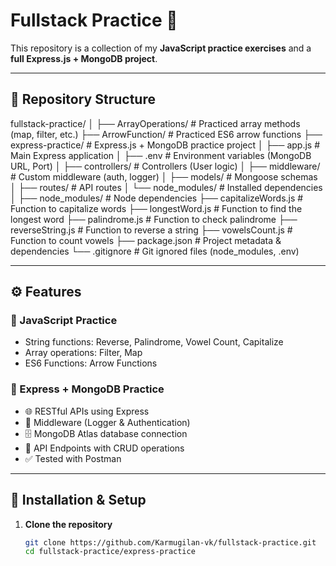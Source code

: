 # Fullstack Practice 🚀

This repository is a collection of my **JavaScript practice exercises** and a **full Express.js + MongoDB project**.  

---

## 📂 Repository Structure
fullstack-practice/
│
├── ArrayOperations/ # Practiced array methods (map, filter, etc.)
├── ArrowFunction/ # Practiced ES6 arrow functions
├── express-practice/ # Express.js + MongoDB practice project
│ ├── app.js # Main Express application
│ ├── .env # Environment variables (MongoDB URL, Port)
│ ├── controllers/ # Controllers (User logic)
│ ├── middleware/ # Custom middleware (auth, logger)
│ ├── models/ # Mongoose schemas
│ ├── routes/ # API routes
│ └── node_modules/ # Installed dependencies
│
├── node_modules/ # Node dependencies
├── capitalizeWords.js # Function to capitalize words
├── longestWord.js # Function to find the longest word
├── palindrome.js # Function to check palindrome
├── reverseString.js # Function to reverse a string
├── vowelsCount.js # Function to count vowels
├── package.json # Project metadata & dependencies
└── .gitignore # Git ignored files (node_modules, .env)


---

## ⚙️ Features

### 🔹 JavaScript Practice
- String functions: Reverse, Palindrome, Vowel Count, Capitalize
- Array operations: Filter, Map
- ES6 Functions: Arrow Functions

### 🔹 Express + MongoDB Practice
- 🌐 RESTful APIs using Express
- 🔑 Middleware (Logger & Authentication)
- 🗄️ MongoDB Atlas database connection
- 📡 API Endpoints with CRUD operations
- ✅ Tested with Postman

---

## 🔧 Installation & Setup

1. **Clone the repository**
   ```bash
   git clone https://github.com/Karmugilan-vk/fullstack-practice.git
   cd fullstack-practice/express-practice


